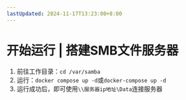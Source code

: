 ```yaml
---
lastUpdated: 2024-11-17T13:23:00+8:00
---
```


# 开始运行 | 搭建SMB文件服务器

1. 前往工作目录：```cd /var/samba```
2. 运行：```docker compose up -d```或```docker-compose up -d```
3. 运行成功后，即可使用```\\服务器ip地址\Data```连接服务器